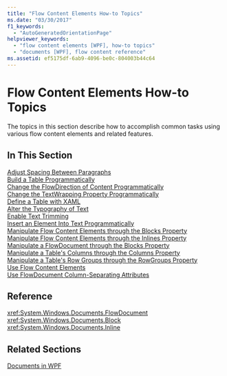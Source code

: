 ```yaml
---
title: "Flow Content Elements How-to Topics"
ms.date: "03/30/2017"
f1_keywords: 
  - "AutoGeneratedOrientationPage"
helpviewer_keywords: 
  - "flow content elements [WPF], how-to topics"
  - "documents [WPF], flow content reference"
ms.assetid: ef5175df-6ab9-4096-be0c-804003b44c64
---
```

# Flow Content Elements How-to Topics
The topics in this section describe how to accomplish common tasks using various flow content elements and related features.  
  
## In This Section  
 [Adjust Spacing Between Paragraphs](how-to-adjust-spacing-between-paragraphs.md)  
 [Build a Table Programmatically](how-to-build-a-table-programmatically.md)  
 [Change the FlowDirection of Content Programmatically](how-to-change-the-flowdirection-of-content-programmatically.md)  
 [Change the TextWrapping Property Programmatically](how-to-change-the-textwrapping-property-programmatically.md)  
 [Define a Table with XAML](how-to-define-a-table-with-xaml.md)  
 [Alter the Typography of Text](how-to-alter-the-typography-of-text.md)  
 [Enable Text Trimming](how-to-enable-text-trimming.md)  
 [Insert an Element Into Text Programmatically](how-to-insert-an-element-into-text-programmatically.md)  
 [Manipulate Flow Content Elements through the Blocks Property](how-to-manipulate-flow-content-elements-through-the-blocks-property.md)  
 [Manipulate Flow Content Elements through the Inlines Property](how-to-manipulate-flow-content-elements-through-the-inlines-property.md)  
 [Manipulate a FlowDocument through the Blocks Property](how-to-manipulate-a-flowdocument-through-the-blocks-property.md)  
 [Manipulate a Table's Columns through the Columns Property](how-to-manipulate-table-columns-through-the-columns-property.md)  
 [Manipulate a Table's Row Groups through the RowGroups Property](how-to-manipulate-table-row-groups-through-the-rowgroups-property.md)  
 [Use Flow Content Elements](how-to-use-flow-content-elements.md)  
 [Use FlowDocument Column-Separating Attributes](how-to-use-flowdocument-column-separating-attributes.md)  
  
## Reference  
 <xref:System.Windows.Documents.FlowDocument>  
  <xref:System.Windows.Documents.Block>  
  <xref:System.Windows.Documents.Inline>  
  
## Related Sections  
 [Documents in WPF](documents-in-wpf.md)
